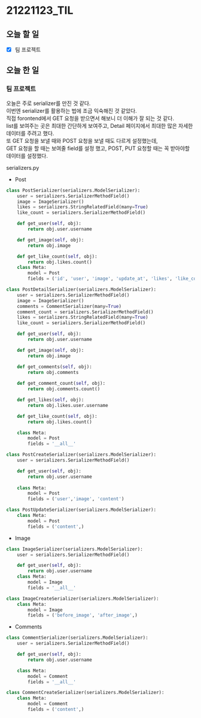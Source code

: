 # 21221123_TIL

## 오늘 할 일
- [X] 팀 프로젝트

## 오늘 한 일
### 팀 프로젝트
오늘은 주로 serializer를 만진 것 같다.<br>
이번엔 serializer를 활용하는 법에 조금 익숙해진 것 같았다.<br>
직접 forontend에서 GET 요청을 받으면서 해보니 더 이해가 잘 되는 것 같다.<br>
list를 보여주는 곳은 최대한 간단하게 보여주고, Detail 페이지에서 최대한 많은 자세한 데이터를 주려고 했다.<br>
또 GET 요청을 보낼 때와 POST 요청을 보낼 때도 다르게 설정했는데, <br>
GET 요청을 할 때는 보여줄 field를 설정 했고, POST, PUT 요청할 때는 꼭 받아야할 데이터를 설정했다.<br>

serializers.py
- Post
```python
class PostSerializer(serializers.ModelSerializer):
    user = serializers.SerializerMethodField()
    image = ImageSerializer()
    likes = serializers.StringRelatedField(many=True)
    like_count = serializers.SerializerMethodField()

    def get_user(self, obj):
        return obj.user.username

    def get_image(self, obj):
        return obj.image

    def get_like_count(self, obj):
        return obj.likes.count()
    class Meta:
        model = Post
        fields = ('id', 'user', 'image', 'update_at', 'likes', 'like_count')

class PostDetailSerializer(serializers.ModelSerializer):
    user = serializers.SerializerMethodField()
    image = ImageSerializer()
    comments = CommentSerializer(many=True)
    comment_count = serializers.SerializerMethodField()
    likes = serializers.StringRelatedField(many=True)
    like_count = serializers.SerializerMethodField()

    def get_user(self, obj):
        return obj.user.username

    def get_image(self, obj):
        return obj.image

    def get_comments(self, obj):
        return obj.comments
    
    def get_comment_count(self, obj):
        return obj.comments.count()

    def get_likes(self, obj):
        return obj.likes.user.username

    def get_like_count(self, obj):
        return obj.likes.count()

    class Meta:
        model = Post
        fields = '__all__'

class PostCreateSerializer(serializers.ModelSerializer):
    user = serializers.SerializerMethodField()

    def get_user(self, obj):
        return obj.user.username
        
    class Meta:
        model = Post
        fields = ('user','image', 'content')

class PostUpdateSerializer(serializers.ModelSerializer):
    class Meta:
        model = Post
        fields = ('content',)
```

- Image
```python
class ImageSerializer(serializers.ModelSerializer):
    user = serializers.SerializerMethodField()

    def get_user(self, obj):
        return obj.user.username
    class Meta:
        model = Image
        fields = '__all__'

class ImageCreateSerializer(serializers.ModelSerializer):
    class Meta:
        model = Image
        fields = ('before_image', 'after_image',)
```

- Comments
```python
class CommentSerializer(serializers.ModelSerializer):
    user = serializers.SerializerMethodField()

    def get_user(self, obj):
        return obj.user.username

    class Meta:
        model = Comment
        fields = '__all__'

class CommentCreateSerializer(serializers.ModelSerializer):
    class Meta:
        model = Comment
        fields = ('content',)
```